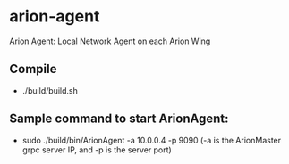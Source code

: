 # arion-agent
Arion Agent: Local Network Agent on each Arion Wing


## Compile
* ./build/build.sh


## Sample command to start ArionAgent: 
* sudo ./build/bin/ArionAgent -a 10.0.0.4 -p 9090 (-a is the ArionMaster grpc server IP, and -p is the server port)
